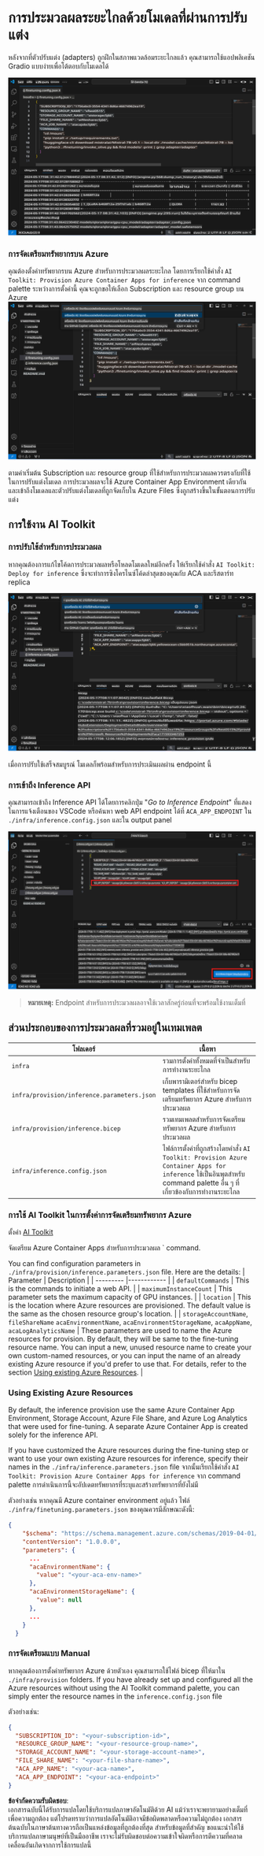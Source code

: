 # การประมวลผลระยะไกลด้วยโมเดลที่ผ่านการปรับแต่ง

หลังจากที่ตัวปรับแต่ง (adapters) ถูกฝึกในสภาพแวดล้อมระยะไกลแล้ว คุณสามารถใช้แอปพลิเคชัน Gradio แบบง่ายเพื่อโต้ตอบกับโมเดลได้

![การปรับแต่งเสร็จสมบูรณ์](../../../../../translated_images/log-finetuning-res.4b3ee593f24d3096742d09375adade22b217738cab93bc1139f224e5888a1cbf.th.png)

### การจัดเตรียมทรัพยากรบน Azure
คุณต้องตั้งค่าทรัพยากรบน Azure สำหรับการประมวลผลระยะไกล โดยการเรียกใช้คำสั่ง `AI Toolkit: Provision Azure Container Apps for inference` จาก command palette ระหว่างการตั้งค่านี้ คุณจะถูกขอให้เลือก Subscription และ resource group บน Azure  
![การจัดเตรียมทรัพยากรสำหรับการประมวลผล](../../../../../translated_images/command-provision-inference.b294f3ae5764ab45b83246d464ad5329b0de20cf380f75a699b4cc6b5495ca11.th.png)
   
ตามค่าเริ่มต้น Subscription และ resource group ที่ใช้สำหรับการประมวลผลควรตรงกับที่ใช้ในการปรับแต่งโมเดล การประมวลผลจะใช้ Azure Container App Environment เดียวกัน และเข้าถึงโมเดลและตัวปรับแต่งโมเดลที่ถูกจัดเก็บใน Azure Files ซึ่งถูกสร้างขึ้นในขั้นตอนการปรับแต่ง

## การใช้งาน AI Toolkit 

### การปรับใช้สำหรับการประมวลผล  
หากคุณต้องการแก้ไขโค้ดการประมวลผลหรือโหลดโมเดลใหม่อีกครั้ง ให้เรียกใช้คำสั่ง `AI Toolkit: Deploy for inference` ซึ่งจะทำการซิงโครไนซ์โค้ดล่าสุดของคุณกับ ACA และรีสตาร์ท replica  

![ปรับใช้สำหรับการประมวลผล](../../../../../translated_images/command-deploy.cb6508c973d6257e649aa4f262d3c170a374da3e9810a4f3d9e03935408a592b.th.png)

เมื่อการปรับใช้เสร็จสมบูรณ์ โมเดลก็พร้อมสำหรับการประเมินผลผ่าน endpoint นี้

### การเข้าถึง Inference API

คุณสามารถเข้าถึง Inference API ได้โดยการคลิกปุ่ม "*Go to Inference Endpoint*" ที่แสดงในการแจ้งเตือนของ VSCode หรือค้นหา web API endpoint ได้ที่ `ACA_APP_ENDPOINT` ใน `./infra/inference.config.json` และใน output panel

![App Endpoint](../../../../../translated_images/notification-deploy.00f4267b7aa6a18cfaaec83a7831b5d09311d5d96a70bb4c9d651ea4a41a8af7.th.png)

> **หมายเหตุ:** Endpoint สำหรับการประมวลผลอาจใช้เวลาสักครู่ก่อนที่จะพร้อมใช้งานเต็มที่

## ส่วนประกอบของการประมวลผลที่รวมอยู่ในเทมเพลต
 
| โฟลเดอร์ | เนื้อหา |
| ------ |--------- |
| `infra` | รวมการตั้งค่าทั้งหมดที่จำเป็นสำหรับการทำงานระยะไกล |
| `infra/provision/inference.parameters.json` | เก็บพารามิเตอร์สำหรับ bicep templates ที่ใช้สำหรับการจัดเตรียมทรัพยากร Azure สำหรับการประมวลผล |
| `infra/provision/inference.bicep` | รวมเทมเพลตสำหรับการจัดเตรียมทรัพยากร Azure สำหรับการประมวลผล |
| `infra/inference.config.json` | ไฟล์การตั้งค่าที่ถูกสร้างโดยคำสั่ง `AI Toolkit: Provision Azure Container Apps for inference` ใช้เป็นอินพุตสำหรับ command palette อื่น ๆ ที่เกี่ยวข้องกับการทำงานระยะไกล |

### การใช้ AI Toolkit ในการตั้งค่าการจัดเตรียมทรัพยากร Azure
ตั้งค่า [AI Toolkit](https://marketplace.visualstudio.com/items?itemName=ms-windows-ai-studio.windows-ai-studio)

จัดเตรียม Azure Container Apps สำหรับการประมวลผล ` command.

You can find configuration parameters in `./infra/provision/inference.parameters.json` file. Here are the details:
| Parameter | Description |
| --------- |------------ |
| `defaultCommands` | This is the commands to initiate a web API. |
| `maximumInstanceCount` | This parameter sets the maximum capacity of GPU instances. |
| `location` | This is the location where Azure resources are provisioned. The default value is the same as the chosen resource group's location. |
| `storageAccountName`, `fileShareName` `acaEnvironmentName`, `acaEnvironmentStorageName`, `acaAppName`,  `acaLogAnalyticsName` | These parameters are used to name the Azure resources for provision. By default, they will be same to the fine-tuning resource name. You can input a new, unused resource name to create your own custom-named resources, or you can input the name of an already existing Azure resource if you'd prefer to use that. For details, refer to the section [Using existing Azure Resources](../../../../../md/01.Introduction/03). |

### Using Existing Azure Resources

By default, the inference provision use the same Azure Container App Environment, Storage Account, Azure File Share, and Azure Log Analytics that were used for fine-tuning. A separate Azure Container App is created solely for the inference API. 

If you have customized the Azure resources during the fine-tuning step or want to use your own existing Azure resources for inference, specify their names in the `./infra/inference.parameters.json` file จากนั้นเรียกใช้คำสั่ง `AI Toolkit: Provision Azure Container Apps for inference` จาก command palette การดำเนินการนี้จะอัปเดตทรัพยากรที่ระบุและสร้างทรัพยากรที่ยังไม่มี

ตัวอย่างเช่น หากคุณมี Azure container environment อยู่แล้ว ไฟล์ `./infra/finetuning.parameters.json` ของคุณควรมีลักษณะดังนี้:

```json
{
    "$schema": "https://schema.management.azure.com/schemas/2019-04-01/deploymentParameters.json#",
    "contentVersion": "1.0.0.0",
    "parameters": {
      ...
      "acaEnvironmentName": {
        "value": "<your-aca-env-name>"
      },
      "acaEnvironmentStorageName": {
        "value": null
      },
      ...
    }
  }
```

### การจัดเตรียมแบบ Manual  
หากคุณต้องการตั้งค่าทรัพยากร Azure ด้วยตัวเอง คุณสามารถใช้ไฟล์ bicep ที่ให้มาใน `./infra/provision` folders. If you have already set up and configured all the Azure resources without using the AI Toolkit command palette, you can simply enter the resource names in the `inference.config.json` file

ตัวอย่างเช่น:

```json
{
  "SUBSCRIPTION_ID": "<your-subscription-id>",
  "RESOURCE_GROUP_NAME": "<your-resource-group-name>",
  "STORAGE_ACCOUNT_NAME": "<your-storage-account-name>",
  "FILE_SHARE_NAME": "<your-file-share-name>",
  "ACA_APP_NAME": "<your-aca-name>",
  "ACA_APP_ENDPOINT": "<your-aca-endpoint>"
}
```

**ข้อจำกัดความรับผิดชอบ**:  
เอกสารฉบับนี้ได้รับการแปลโดยใช้บริการแปลภาษาอัตโนมัติด้วย AI แม้ว่าเราจะพยายามอย่างเต็มที่เพื่อความถูกต้อง แต่โปรดทราบว่าการแปลอัตโนมัติอาจมีข้อผิดพลาดหรือความไม่ถูกต้อง เอกสารต้นฉบับในภาษาต้นทางควรถือเป็นแหล่งข้อมูลที่ถูกต้องที่สุด สำหรับข้อมูลที่สำคัญ ขอแนะนำให้ใช้บริการแปลภาษามนุษย์ที่เป็นมืออาชีพ เราจะไม่รับผิดชอบต่อความเข้าใจผิดหรือการตีความที่คลาดเคลื่อนอันเกิดจากการใช้การแปลนี้